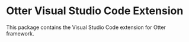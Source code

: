 # Otter Visual Studio Code Extension

This package contains the Visual Studio Code extension for Otter framework.

